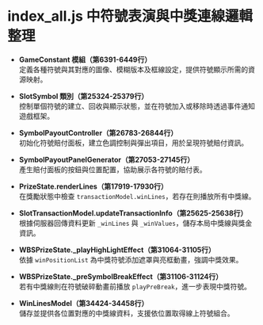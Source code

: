 # index_all.js 中符號表演與中獎連線邏輯整理

- **GameConstant 模組（第6391-6449行）**  
  定義各種符號與其對應的圖像、模糊版本及框線設定，提供符號顯示所需的資源映射。

- **SlotSymbol 類別（第25324-25379行）**  
  控制單個符號的建立、回收與顯示狀態，並在符號加入或移除時透過事件通知遊戲框架。

- **SymbolPayoutController（第26783-26844行）**  
  初始化符號賠付面板，建立色調控制與彈出項目，用於呈現符號賠付資訊。

- **SymbolPayoutPanelGenerator（第27053-27145行）**  
  產生賠付面板的按鈕與位置配置，協助展示各符號的賠付表。

- **PrizeState.renderLines（第17919-17930行）**  
  在獎勵狀態中檢查 `transactionModel.winLines`，若存在則播放所有中獎線。

- **SlotTransactionModel.updateTransactionInfo（第25625-25638行）**  
  根據伺服器回傳資料更新 `_winLines` 與 `_winValues`，儲存本局中獎線與獎金資訊。

- **WBSPrizeState._playHighLightEffect（第31064-31105行）**  
  依據 `winPositionList` 為中獎符號添加遮罩與亮框動畫，強調中獎效果。

- **WBSPrizeState._preSymbolBreakEffect（第31106-31124行）**  
  若有中獎線則在符號破碎動畫前播放 `playPreBreak`，進一步表現中獎符號。

- **WinLinesModel（第34424-34458行）**  
  儲存並提供各位置對應的中獎線資料，支援依位置取得線上符號組合。

